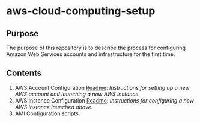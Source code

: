 # aws-cloud-computing-setup
## Purpose
 The purpose of this repository is to describe the process for configuring Amazon Web Services accounts and infrastructure for the first time.
 
## Contents
1. AWS Account Configuration [Readme](https://github.com/the-meyer-lab/aws-cloud-computing-setup/blob/main/aws-account-config.md): _Instructions for setting up a new AWS account and launching a new AWS instance._
2. AWS Instance Configuration [Readme](https://github.com/the-meyer-lab/aws-cloud-computing-setup/blob/main/aws-instance-config.md): _Instructions for configuring a new AWS instance launched above._
3. AMI Configuration scripts.